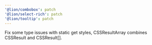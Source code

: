```yaml
---
'@lion/combobox': patch
'@lion/select-rich': patch
'@lion/tooltip': patch
---
```


Fix some type issues with static get styles, CSSResultArray combines CSSResult and CSSResult[].
